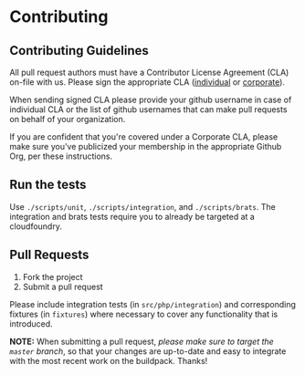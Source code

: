 # Contributing

## Contributing Guidelines

All pull request authors must have a Contributor License Agreement (CLA) on-file with us. Please sign the appropriate CLA ([individual](http://cloudfoundry.org/pdfs/CFF_Individual_CLA.pdf) or [corporate](http://cloudfoundry.org/pdfs/CFF_Corporate_CLA.pdf)).

When sending signed CLA please provide your github username in case of individual CLA or the list of github usernames that can make pull requests on behalf of your organization.

If you are confident that you're covered under a Corporate CLA, please make sure you've publicized your membership in the appropriate Github Org, per these instructions.

## Run the tests

Use `./scripts/unit`, `./scripts/integration`, and `./scripts/brats`. The integration and brats tests require you to already be targeted at a cloudfoundry.

## Pull Requests

1. Fork the project
1. Submit a pull request

Please include integration tests (in `src/php/integration`) and corresponding fixtures (in `fixtures`) where necessary to cover any functionality that is introduced.

**NOTE:** When submitting a pull request, *please make sure to target the `master` branch*, so that your changes are up-to-date and easy to integrate with the most recent work on the buildpack. Thanks!

